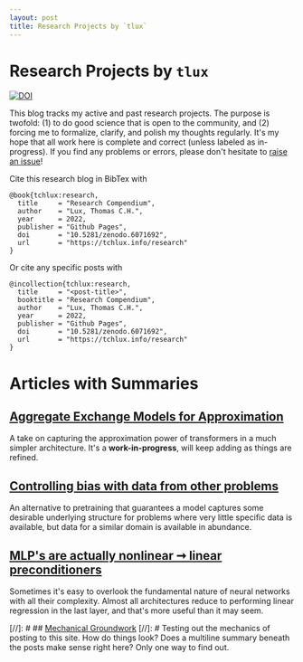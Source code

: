 ```yaml
---
layout: post
title: Research Projects by `tlux`
---
```


# Research Projects by `tlux`
[![DOI](https://zenodo.org/badge/221336331.svg)](https://zenodo.org/badge/latestdoi/221336331)

This blog tracks my active and past research projects. The purpose is twofold: (1) to do good science that is open to the community, and (2) forcing me to formalize, clarify, and polish my thoughts regularly. It's my hope that all work here is complete and correct (unless labeled as in-progress). If you find any problems or errors, please don't hesitate to [raise an issue](https://github.com/tchlux/tchlux.github.io/issues)!

Cite this research blog in BibTex with
```
@book{tchlux:research,
  title     = "Research Compendium",
  author    = "Lux, Thomas C.H.",
  year      = 2022,
  publisher = "Github Pages",
  doi       = "10.5281/zenodo.6071692",
  url       = "https://tchlux.info/research"
}
```

Or cite any specific posts with
```
@incollection{tchlux:research,
  title     = "<post-title>",
  booktitle = "Research Compendium",
  author    = "Lux, Thomas C.H.",
  year      = 2022,
  publisher = "Github Pages",
  doi       = "10.5281/zenodo.6071692",
  url       = "https://tchlux.info/research"
}
```

# Articles with Summaries

## [Aggregate Exchange Models for Approximation](https://tchlux.github.io/research/2022-02_aggregate-exchange-model/)

A take on capturing the approximation power of transformers in a much simpler architecture. It's a **work-in-progress**, will keep adding as things are refined.


## [Controlling bias with data from other problems](https://tchlux.github.io/research/2022-02_smoothing-with-artificial-data/)

An alternative to pretraining that guarantees a model captures some desirable underlying structure for problems where very little specific data is available, but data for a similar domain is available in abundance.


## [MLP's are actually nonlinear ➞ linear preconditioners](https://tchlux.github.io/research/2021-10_mlp_nonlinear_linear_preconditioner/)

Sometimes it's easy to overlook the fundamental nature of neural networks with all their complexity. Almost all architectures reduce to performing linear regression in the last layer, and that's more useful than it may seem.


[//]: # ## [Mechanical Groundwork](https://tchlux.github.io/research/2022-02_getting_started/)
[//]: # Testing out the mechanics of posting to this site. How do things look? Does a multiline summary beneath the posts make sense right here? Only one way to find out.
